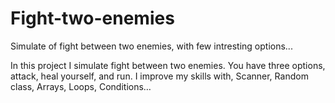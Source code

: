 # Fight-two-enemies
Simulate of fight between two enemies, with few intresting options...

In this project I simulate fight between two enemies.
You have three options, attack, heal yourself, and run. 
I improve my skills with, Scanner, Random class, Arrays, Loops, Conditions…
